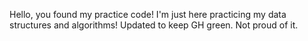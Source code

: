 Hello, you found my practice code! I'm just here practicing my data structures and algorithms! Updated to keep GH green. Not proud of it.
